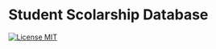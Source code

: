 # Student Scolarship Database
[![License MIT](https://img.shields.io/badge/license-MIT-blue.svg)](LICENSE)
